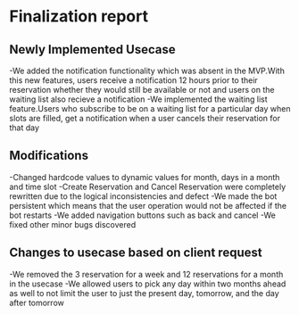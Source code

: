 # Finalization report

## Newly Implemented Usecase
-We added the notification functionality which was absent in the MVP.With this new features, users receive a notification 
12 hours prior to their reservation whether they would still be available or not and users on the waiting list also recieve a notification
-We implemented the waiting list feature.Users who subscribe to be on a waiting list for a particular day when slots are filled, get a notification when a user 
cancels their reservation for that day

## Modifications
-Changed hardcode values to dynamic values for month, days in a month and time slot
-Create Reservation and Cancel Reservation were completely rewritten due to the logical inconsistencies and defect
-We made the bot persistent which means that the user operation would not be affected if the bot restarts
-We added navigation buttons such as back and cancel 
-We fixed other minor bugs discovered

## Changes to usecase based on client request
-We removed the 3 reservation  for a week and 12 reservations for a month in the usecase 
-We allowed users to pick any day within two months ahead as well to not limit the user to just 
the present day, tomorrow, and the day after tomorrow



